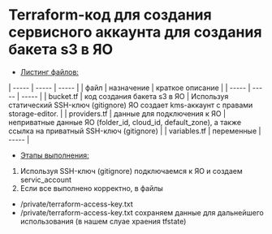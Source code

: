 # Terraform-код для создания сервисного аккаунта для создания бакета s3 в ЯО

  * [Листинг файлов:](#листингфайлов)

| ----- | ----- | ----- | 
| файл | назначение | краткое описание | 
| ----- | ----- | ----- |
| bucket.tf | код создания бакета s3 в ЯО | Используя статический SSH-ключ (gitignore) ЯО создает kms-аккаунт с правами storage-editor. |
| providers.tf | данные для подключения к ЯО | неприватные данные ЯО (folder_id, cloud_id, default_zone), а также ссылка на приватный SSH-ключ (gitignore) |
| variables.tf | переменные | ----- | 

  * [Этапы выполнения:](#этапы-выполнения)

1. Используя SSH-ключ (gitignore) подключаемся к ЯО и создаем servic_account
2. Если все выполнено корректно, в файлы 
- /private/terraform-access-key.txt
- /private/terraform-access-key.txt
сохраняем данные для дальнейшего использования (в нашем слуае храения tfstate)
